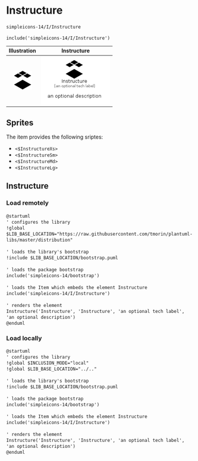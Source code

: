 # Instructure


```text
simpleicons-14/I/Instructure
```

```text
include('simpleicons-14/I/Instructure')
```



| Illustration | Instructure |
| :---: | :---: |
| ![illustration for Illustration](../../simpleicons-14/I/Instructure.png) | ![illustration for Instructure](../../simpleicons-14/I/Instructure.Local.png) |



## Sprites
The item provides the following sriptes:

- `<$InstructureXs>`
- `<$InstructureSm>`
- `<$InstructureMd>`
- `<$InstructureLg>`





## Instructure

### Load remotely
```plantuml
@startuml
' configures the library
!global $LIB_BASE_LOCATION="https://raw.githubusercontent.com/tmorin/plantuml-libs/master/distribution"

' loads the library's bootstrap
!include $LIB_BASE_LOCATION/bootstrap.puml

' loads the package bootstrap
include('simpleicons-14/bootstrap')

' loads the Item which embeds the element Instructure
include('simpleicons-14/I/Instructure')

' renders the element
Instructure('Instructure', 'Instructure', 'an optional tech label', 'an optional description')
@enduml
```

### Load locally
```plantuml
@startuml
' configures the library
!global $INCLUSION_MODE="local"
!global $LIB_BASE_LOCATION="../.."

' loads the library's bootstrap
!include $LIB_BASE_LOCATION/bootstrap.puml

' loads the package bootstrap
include('simpleicons-14/bootstrap')

' loads the Item which embeds the element Instructure
include('simpleicons-14/I/Instructure')

' renders the element
Instructure('Instructure', 'Instructure', 'an optional tech label', 'an optional description')
@enduml
```

